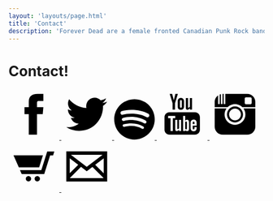 ```yaml
---
layout: 'layouts/page.html'
title: 'Contact'
description: 'Forever Dead are a female fronted Canadian Punk Rock band. Kicking ass and taking names since 2005'
---
```


<h1>Contact!</h1>

<div class="icons flex flex-wrap items-center justify-center gap-4 fill-current">
  <a href="https://www.facebook.com/pages/Forever-Dead/35133030656" class="hover:text-fd-pink">
    <svg class="fill-current" width="100" height="100" version="1.1" xmlns="http://www.w3.org/2000/svg" xmlns:xlink="http://www.w3.org/1999/xlink" x="0px" y="0px" viewBox="0 0 512 512" enable-background="new 0 0 512 512" xml:space="preserve"><path class="icon" id="facebook-icon" d="M204.067,184.692h-43.144v70.426h43.144V462h82.965V254.238h57.882l6.162-69.546h-64.044 c0,0,0-25.97,0-39.615c0-16.398,3.302-22.89,19.147-22.89c12.766,0,44.896,0,44.896,0V50c0,0-47.326,0-57.441,0c-61.734,0-89.567,27.179-89.567,79.231C204.067,174.566,204.067,184.692,204.067,184.692z"></path></svg>
  </a>
  <a href="https://twitter.com/XForeverDeadX" class="hover:text-fd-blue">
    <svg width="100" height="100" version="1.1" xmlns="http://www.w3.org/2000/svg" xmlns:xlink="http://www.w3.org/1999/xlink" x="0px" y="0px" viewBox="0 0 512 512" enable-background="new 0 0 512 512" xml:space="preserve"><path class="icon" id="twitter-icon" d="M462,128.223c-15.158,6.724-31.449,11.269-48.547,13.31c17.449-10.461,30.854-27.025,37.164-46.764 c-16.333,9.687-34.422,16.721-53.676,20.511c-15.418-16.428-37.386-26.691-61.698-26.691c-54.56,0-94.668,50.916-82.337,103.787 c-70.25-3.524-132.534-37.177-174.223-88.314c-22.142,37.983-11.485,87.691,26.158,112.85c-13.854-0.438-26.891-4.241-38.285-10.574 c-0.917,39.162,27.146,75.781,67.795,83.949c-11.896,3.237-24.926,3.978-38.17,1.447c10.754,33.58,41.972,58.018,78.96,58.699 C139.604,378.282,94.846,390.721,50,385.436c37.406,23.982,81.837,37.977,129.571,37.977c156.932,0,245.595-132.551,240.251-251.435 C436.339,160.061,450.668,145.174,462,128.223z"></path></svg>
  </a>
  <a href="https://open.spotify.com/artist/4pCtP5S2XbyFyqbo70q7gU?si=q1jBu_NPSOu-97M7bf-TXA" class="hover:text-fd-pink">
    <svg xmlns="http://www.w3.org/2000/svg" height="80" width="80" version="1.1" viewBox="0 0 168 168"><path d="m83.996 0.277c-46.249 0-83.743 37.493-83.743 83.742 0 46.251 37.494 83.741 83.743 83.741 46.254 0 83.744-37.49 83.744-83.741 0-46.246-37.49-83.738-83.745-83.738l0.001-0.004zm38.404 120.78c-1.5 2.46-4.72 3.24-7.18 1.73-19.662-12.01-44.414-14.73-73.564-8.07-2.809 0.64-5.609-1.12-6.249-3.93-0.643-2.81 1.11-5.61 3.926-6.25 31.9-7.291 59.263-4.15 81.337 9.34 2.46 1.51 3.24 4.72 1.73 7.18zm10.25-22.805c-1.89 3.075-5.91 4.045-8.98 2.155-22.51-13.839-56.823-17.846-83.448-9.764-3.453 1.043-7.1-0.903-8.148-4.35-1.04-3.453 0.907-7.093 4.354-8.143 30.413-9.228 68.222-4.758 94.072 11.127 3.07 1.89 4.04 5.91 2.15 8.976v-0.001zm0.88-23.744c-26.99-16.031-71.52-17.505-97.289-9.684-4.138 1.255-8.514-1.081-9.768-5.219-1.254-4.14 1.08-8.513 5.221-9.771 29.581-8.98 78.756-7.245 109.83 11.202 3.73 2.209 4.95 7.016 2.74 10.733-2.2 3.722-7.02 4.949-10.73 2.739z"/>
</svg>
  </a>
  <a href="https://www.youtube.com/user/georgegratz" class="hover:text-fd-blue">
    <svg width="100" height="100" version="1.1" xmlns="http://www.w3.org/2000/svg" xmlns:xlink="http://www.w3.org/1999/xlink" x="0px" y="0px" viewBox="0 0 512 512" enable-background="new 0 0 512 512" xml:space="preserve"><path class="icon" id="youtube-icon" d="M129.861 50h24.735l16.933,63.551L187.265,50h24.951l-28.58,94.504v64.486h-24.558v-64.486L129.861,50z M211.104,179.739c0,20.668,10.8,31.428,31.949,31.428c17.538,0,31.35-11.729,31.35-31.428V122.25 c0-18.357-13.674-31.509-31.35-31.509c-19.204,0-31.949,12.691-31.949,31.509V179.739z M233.544,124.184 c0-6.419,2.956-11.184,9.081-11.184c6.688,0,9.549,4.622,9.549,11.184v54.555c0,6.385-3.254,11.104-9.122,11.104 c-6.022,0-9.508-4.926-9.508-11.104V124.184z M333.349,91.706v89.025c-2.657,3.328-8.569,8.783-12.821,8.783 c-4.666,0-5.809-3.186-5.809-7.902V91.706h-21.806v98.029c0,11.586,3.543,20.949,15.232,20.949c6.598,0,15.755-3.433,25.203-14.641 v12.947h21.806V91.706H333.349z M301.273,332.134c1.48,1.954,2.22,4.815,2.22,8.583v57.672c0,3.561-0.601,6.127-1.798,7.698 c-2.289,2.996-7.246,2.86-10.625,1.149c-1.589-0.8-3.227-2.11-4.916-3.926v-69.607c1.409-1.533,2.835-2.669,4.281-3.403 C294.07,328.46,298.762,328.818,301.273,332.134z M371.182,329.604c-7.695,0-9.277,5.415-9.277,13.091v11.307h18.347v-11.307 C380.251,335.146,378.65,329.604,371.182,329.604z M434.516,412c0,27.614-22.386,50-50,50H127.484c-27.614,0-50-22.386-50-50 V285.684c0-27.615,22.386-50,50-50h257.031c27.614,0,50,22.385,50,50V412z M161.734,295.128h24.195V273.15h-71.778v21.978h24.195 v129.44h23.388V295.128z M244.924,312.871h-20.768v84.785c-2.534,3.174-8.163,8.365-12.211,8.365c-4.442,0-5.531-3.033-5.531-7.527 v-85.623h-20.768v93.359c0,22.664,15.367,22.803,26.561,16.391c4.141-2.376,8.121-5.839,11.949-10.383v12.33h20.768V312.871z M324.866,339.459c0-15.15-5.037-27.999-20.247-27.999c-7.416,0-13.779,4.727-18.465,10.437V273.15h-20.97v151.418h20.97v-8.586 c5.789,7.219,12.121,9.998,19.725,9.998c13.818,0,18.987-10.733,18.987-24.555V339.459z M401.624,342.901 c0-20.188-9.627-32.853-29.55-32.853c-18.734,0-31.543,13.463-31.543,32.853v50.136c0,20.107,10.141,34.557,29.971,34.557 c21.884,0,31.122-13.034,31.122-34.557v-8.39h-21.373v7.763c0,9.725-0.511,15.625-9.277,15.625c-8.361,0-9.069-7.246-9.069-15.625 v-21.071h39.72V342.901z"></path></svg>
  </a>
  <a href="http://instagram.com/xforeverdeadx" class="hover:text-fd-pink">
    <svg width="100" height="100" version="1.1" xmlns="http://www.w3.org/2000/svg" xmlns:xlink="http://www.w3.org/1999/xlink" x="0px" y="0px" viewBox="0 0 512 512" enable-background="new 0 0 512 512" xml:space="preserve"><path class="icon" id="instagram-icon" d="M341.205,197.143H460.93v183.795c0,44.77-36.292,81.062-81.062,81.062H132.133 c-44.769,0-81.062-36.293-81.062-81.062V197.143H170.26c-12.2,17.141-19.399,38.087-19.399,60.729 c0,57.919,46.953,104.872,104.873,104.872c57.919,0,104.872-46.953,104.872-104.872 C360.605,235.229,353.405,214.283,341.205,197.143z M460.93,131.062v53.239H330.447c-19.022-19.315-45.465-31.302-74.714-31.302 c-29.251,0-55.693,11.986-74.714,31.302H51.07v-53.239c0-27.322,13.532-51.469,34.245-66.154v87.289h16.62v-96.36 c3.77-1.516,7.679-2.752,11.704-3.691v100.052h16.621V50.047c0.625-0.015,1.245-0.047,1.873-0.047h9.598v102.196h16.62V50h221.517 C424.638,50,460.93,86.292,460.93,131.062z M423.879,96.897c0-7.181-5.822-13.002-13.003-13.002h-43.821 c-7.183,0-13.003,5.821-13.003,13.002v44.785c0,7.181,5.82,13.002,13.003,13.002h43.821c7.181,0,13.003-5.821,13.003-13.002V96.897z M174.938,257.872c0-24.188,10.698-45.909,27.593-60.729c5.926-5.197,12.613-9.539,19.875-12.842 c10.169-4.625,21.447-7.224,33.327-7.224c11.881,0,23.157,2.599,33.326,7.224c7.263,3.303,13.95,7.645,19.876,12.842 c16.895,14.82,27.592,36.542,27.592,60.729c0,44.55-36.243,80.794-80.794,80.794C211.183,338.666,174.938,302.422,174.938,257.872z M196.286,257.872c0,32.979,26.735,59.712,59.714,59.712c32.979,0,59.713-26.733,59.713-59.712c0-32.98-26.733-59.713-59.713-59.713 C223.021,198.159,196.286,224.892,196.286,257.872z"></path></svg>
  </a>
  <a href="https://xforeverdeadx.bandcamp.com/" class="hover:text-fd-blue">
    <svg width="100" height="100" version="1.1" xmlns="http://www.w3.org/2000/svg" xmlns:xlink="http://www.w3.org/1999/xlink" x="0px" y="0px" viewBox="0 0 512 512" enable-background="new 0 0 512 512" xml:space="preserve"><path class="icon" id="shopping-cart-3-icon" d="M346.914,143.609H50.168l53.563,121.166h205.085L346.914,143.609z M461.832,105.109l-12.746,40 h-29.98l-59.178,188.166H132.856l-17.625-40H330.68l59.18-188.166H461.832z M316.816,380c0,14.852-12.039,26.891-26.891,26.891 S263.035,394.852,263.035,380s12.039-26.891,26.891-26.891S316.816,365.148,316.816,380z M227.933,380 c0,14.852-12.04,26.891-26.893,26.891c-14.852,0-26.891-12.039-26.891-26.891s12.039-26.891,26.891-26.891 C215.893,353.109,227.933,365.148,227.933,380z"></path></svg>
  </a>
  <a href="mailto:foreverdeadmusic@gmail.com" class="hover:text-fd-pink">
    <svg width="100" height="100" version="1.1" xmlns="http://www.w3.org/2000/svg" xmlns:xlink="http://www.w3.org/1999/xlink" x="0px" y="0px" viewBox="0 0 512 512" enable-background="new 0 0 512 512" xml:space="preserve"><path class="icon" id="email-2-icon" d="M49.744,103.407v305.186H50.1h411.156h1V103.407H49.744z M415.533,138.407L255.947,260.465 L96.473,138.407H415.533z M84.744,173.506l85.504,65.441L84.744,324.45V173.506z M85.1,373.593l113.186-113.186l57.654,44.127 l57.375-43.882l112.941,112.94H85.1z M427.256,325.097l-85.896-85.896l85.896-65.695V325.097z"></path></svg>
  </a>
</div>
